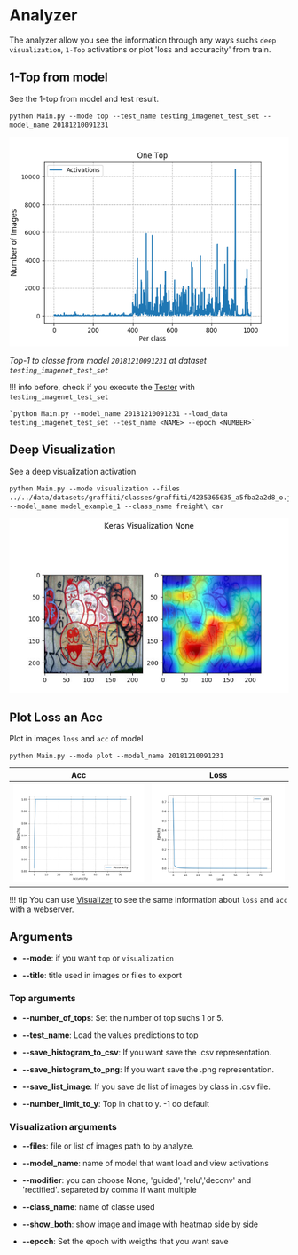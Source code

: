 # Analyzer

The analyzer allow you see the information through any ways suchs `deep visualization`, `1-Top` activations or plot 'loss and accuracity' from train.

## 1-Top from model 

See the 1-top from model and test result.
    
    python Main.py --mode top --test_name testing_imagenet_test_set --model_name 20181210091231
    
    
![Screenshot](../images/20170703142612_street_onetop_histogram.png)

*Top-1 to classe from model `20181210091231` at dataset  `testing_imagenet_test_set`*
    
    
!!! info
    before, check if you execute the [Tester](../tester/index.md) with `testing_imagenet_test_set`
    
    `python Main.py --model_name 20181210091231 --load_data testing_imagenet_test_set --test_name <NAME> --epoch <NUMBER>`    
    
## Deep Visualization

See a deep visualization activation
    
    python Main.py --mode visualization --files ../../data/datasets/graffiti/classes/graffiti/4235365635_a5fba2a2d8_o.jpg --model_name model_example_1 --class_name freight\ car
    
![Screenshot](../images/class_917_n03451798_10623_imagenet.JPEG)
    
    
## Plot Loss an Acc

Plot in images `loss` and `acc` of model

    python Main.py --mode plot --model_name 20181210091231

 Acc | Loss
:-------------------------:|:-------------------------:
![Screenshot](../images/20170821191051_acc_20190214094857.png)  |  ![Screenshot](../images/20170821191051_loss_20190214094857.png)
    
    
!!! tip
    You can use [Visualizer](../visualizer/index.md) to see the same information about `loss` and `acc` with a webserver.
        

## Arguments

* **--mode**: if you want `top` or `visualization` 

* **--title**: title used in images or files to export

### Top arguments

* **--number_of_tops**: Set the number of top suchs 1 or 5.

* **--test_name**: Load the values predictions to top

* **--save_histogram_to_csv**: If you want save the .csv representation.

* **--save_histogram_to_png**: If you want save the .png representation.

* **--save_list_image**: If you save de list of images by class in .csv file.

* **--number_limit_to_y**: Top in chat to y. -1 do default

### Visualization arguments

* **--files**: file or list of images path to by analyze.

* **--model_name**: name of model that want load and view activations

* **--modifier**: you can choose None, 'guided', 'relu','deconv' and 'rectified'. separeted by comma if want multiple

* **--class_name**: name of classe used

* **--show_both**: show image and image with heatmap side by side

* **--epoch**: Set the epoch with weigths that you want save